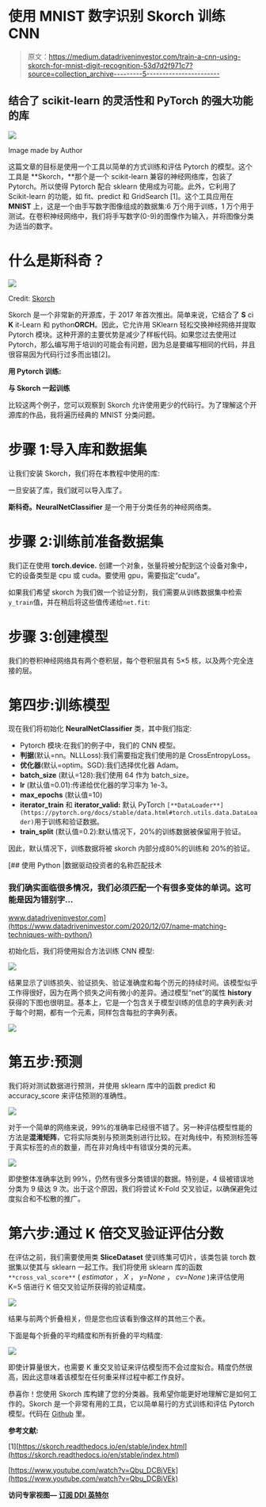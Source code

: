 # 使用 MNIST 数字识别 Skorch 训练 CNN

> 原文：<https://medium.datadriveninvestor.com/train-a-cnn-using-skorch-for-mnist-digit-recognition-53d7d2f971c7?source=collection_archive---------5----------------------->

## 结合了 scikit-learn 的灵活性和 PyTorch 的强大功能的库

![](img/5914a8efa479e6500132adf942eda766.png)

Image made by Author

这篇文章的目标是使用一个工具以简单的方式训练和评估 Pytorch 的模型。这个工具是 **Skorch，**那个是一个 scikit-learn 兼容的神经网络库，包装了 Pytorch。所以使得 Pytorch 配合 sklearn 使用成为可能。此外，它利用了 Scikit-learn 的功能，如 fit、predict 和 GridSearch [1]。这个工具应用在 **MNIST** 上，这是一个由手写数字图像组成的数据集:6 万个用于训练，1 万个用于测试。在卷积神经网络中，我们将手写数字(0-9)的图像作为输入，并将图像分类为适当的数字。

# 什么是斯科奇？

![](img/0b9c9ecb2eb922623a21e3935b72f277.png)

Credit: [Skorch](https://github.com/skorch-dev/skorch)

Skorch 是一个非常新的开源库，于 2017 年首次推出。简单来说，它结合了 **S** ci **K** it-Learn 和 python**ORCH**。因此，它允许用 SKlearn 轻松交换神经网络并提取 Pytorch 模块。这种开源的主要优势是减少了样板代码。如果您过去使用过 Pytorch，那么编写用于培训的可能会有问题，因为总是要编写相同的代码，并且很容易因为代码行过多而出错[2]。

**用 Pytorch 训练:**

**与 Skorch 一起训练**

比较这两个例子，您可以观察到 Skorch 允许使用更少的代码行。为了理解这个开源库的作品，我将遍历经典的 MNIST 分类问题。

# 步骤 1:导入库和数据集

让我们安装 Skorch，我们将在本教程中使用的库:

一旦安装了库，我们就可以导入库了。

**斯科奇。NeuralNetClassifier** 是一个用于分类任务的神经网络类。

# 步骤 2:训练前准备数据集

我们正在使用 **torch.device.** 创建一个对象，张量将被分配到这个设备对象中，它的设备类型是 cpu 或 cuda。要使用 gpu，需要指定“cuda”。

如果我们希望 skorch 为我们做一个验证分割，我们需要从训练数据集中检索`y_train`值，并在稍后将这些值传递给`net.fit`:

# 步骤 3:创建模型

我们的卷积神经网络具有两个卷积层，每个卷积层具有 5×5 核，以及两个完全连接的层。

# 第四步:训练模型

现在我们将初始化 **NeuralNetClassifier** 类，其中我们指定:

*   Pytorch 模块:在我们的例子中，我们的 CNN 模型。
*   **判据**(默认=nn。NLLLoss):我们需要指定我们使用的是 CrossEntropyLoss。
*   **优化器**(默认=optim。SGD):我们选择优化器 Adam。
*   **batch_size** (默认=128):我们使用 64 作为 batch_size。
*   **lr** (默认值=0.01):传递给优化器的学习率为 1e-3。
*   **max_epochs** (默认值=10)
*   **iterator_train** 和 **iterator_valid:** 默认 PyTorch `[**DataLoader**](https://pytorch.org/docs/stable/data.html#torch.utils.data.DataLoader)`用于训练和验证数据。
*   **train_split** (默认值=0.2):默认情况下，20%的训练数据被保留用于验证。

因此，默认情况下，训练数据将被 skorch 内部分成80%的训练和 20%的验证。

[](https://www.datadriveninvestor.com/2020/12/07/name-matching-techniques-with-python/) [## 使用 Python |数据驱动投资者的名称匹配技术

### 我们确实面临很多情况，我们必须匹配一个有很多变体的单词。这可能是因为错别字…

www.datadriveninvestor.com](https://www.datadriveninvestor.com/2020/12/07/name-matching-techniques-with-python/) 

初始化后，我们将使用拟合方法训练 CNN 模型:

![](img/ed9a00b7069be976518bc99cb2c7225a.png)

结果显示了训练损失、验证损失、验证准确度和每个历元的持续时间。该模型似乎工作得很好，因为在两个损失之间有微小的差异。通过模型“net”的属性 **history** 获得的下图也很明显。基本上，它是一个包含关于模型训练的信息的字典列表:对于每个时期，都有一个元素，同样包含每批的字典列表。

![](img/ae04816eee45f97336fa9493e411fbb1.png)

# 第五步:预测

我们将对测试数据进行预测，并使用 sklearn 库中的函数 predict 和 accuracy_score 来评估预测的准确性。

![](img/3bd4dc04d8b2c37495efe51d95650c8c.png)

对于一个简单的网络来说，99%的准确率已经很不错了。另一种评估模型性能的方法是**混淆矩阵**，它将实际类别与预测类别进行比较。在对角线中，有预测标签等于真实标签的点的数量，而在非对角线中有错误分类的元素。

![](img/2b73496640ac7ab7cb58e01b24643874.png)

即使整体准确率达到 99%，仍然有很多分类错误的数据。特别是，4 级被错误地分类为 9 级达 9 次。出于这个原因，我们将尝试 K-Fold 交叉验证，以确保避免过度拟合和不松散的推广。

# 第六步:通过 K 倍交叉验证评估分数

在评估之前，我们需要使用类 **SliceDataset** 使训练集可切片，该类包装 torch 数据集以使其与 sklearn 一起工作。我们将使用 sklearn 库的函数`**cross_val_score**` ( *estimator* ， *X* ， *y=None* ， *cv=None* )来评估使用 K=5 倍进行 K 倍交叉验证所获得的验证精度。

![](img/c6588d1531de5c59430e36bc2bfda3e2.png)

结果与前两个折叠相关，但是您也应该看到像这样的其他三个表。

下面是每个折叠的平均精度和所有折叠的平均精度:

![](img/71b75234c22a14bfd407211c4ceea5f7.png)

即使计算量很大，也需要 K 重交叉验证来评估模型而不会过度拟合。精度仍然很高，因此这意味着该模型在任何重采样过程中都工作良好。

恭喜你！您使用 Skorch 库构建了您的分类器。我希望你能更好地理解它是如何工作的。Skorch 是一个非常有用的工具，它以简单易行的方式训练和评估 Pytorch 模型。代码在 [Github](https://github.com/eugeniaring/Pytorch-tutorial/blob/main/mnist-skorch.ipynb) 里。

**参考文献:**

[1][https://skorch.readthedocs.io/en/stable/index.html](https://skorch.readthedocs.io/en/stable/index.html)

[https://www.youtube.com/watch?v=Qbu_DCBjVEk](https://www.youtube.com/watch?v=Qbu_DCBjVEk)

**访问专家视图—** [**订阅 DDI 英特尔**](https://datadriveninvestor.com/ddi-intel)